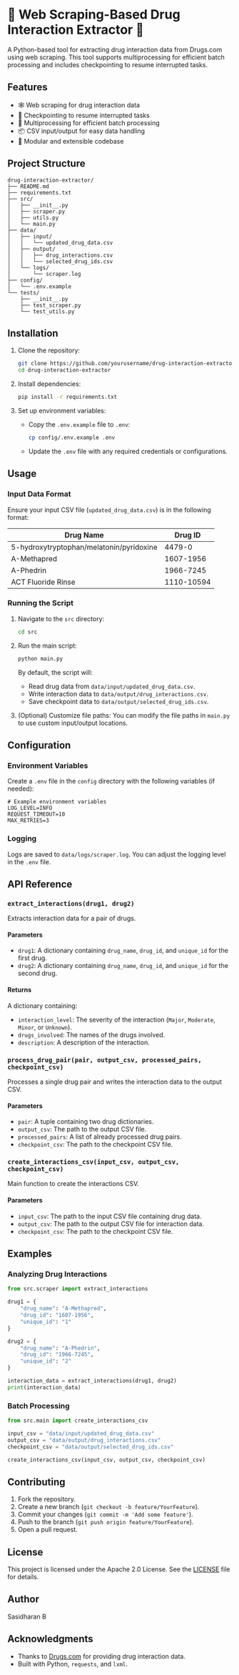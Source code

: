
# 🧪 Web Scraping-Based Drug Interaction Extractor 💊

A Python-based tool for extracting drug interaction data from Drugs.com using web scraping. This tool supports multiprocessing for efficient batch processing and includes checkpointing to resume interrupted tasks.

## Features

- 🕸️ Web scraping for drug interaction data
- 🔄 Checkpointing to resume interrupted tasks
- 🚀 Multiprocessing for efficient batch processing
- 📦 CSV input/output for easy data handling
- 🧩 Modular and extensible codebase

## Project Structure

```
drug-interaction-extractor/
├── README.md
├── requirements.txt
├── src/
│   ├── __init__.py
│   ├── scraper.py
│   ├── utils.py
│   └── main.py
├── data/
│   ├── input/
│   │   └── updated_drug_data.csv
│   ├── output/
│   │   ├── drug_interactions.csv
│   │   └── selected_drug_ids.csv
│   └── logs/
│       └── scraper.log
├── config/
│   └── .env.example
└── tests/
    ├── __init__.py
    ├── test_scraper.py
    └── test_utils.py
```

## Installation

1. Clone the repository:
   ```bash
   git clone https://github.com/yourusername/drug-interaction-extractor.git
   cd drug-interaction-extractor
   ```

2. Install dependencies:
   ```bash
   pip install -r requirements.txt
   ```

3. Set up environment variables:
   - Copy the `.env.example` file to `.env`:
     ```bash
     cp config/.env.example .env
     ```
   - Update the `.env` file with any required credentials or configurations.

## Usage

### Input Data Format

Ensure your input CSV file (`updated_drug_data.csv`) is in the following format:

| Drug Name                     | Drug ID       |
|-------------------------------|---------------|
| 5-hydroxytryptophan/melatonin/pyridoxine | 4479-0        |
| A-Methapred                   | 1607-1956     |
| A-Phedrin                     | 1966-7245     |
| ACT Fluoride Rinse            | 1110-10594    |

### Running the Script

1. Navigate to the `src` directory:
   ```bash
   cd src
   ```

2. Run the main script:
   ```bash
   python main.py
   ```

   By default, the script will:
   - Read drug data from `data/input/updated_drug_data.csv`.
   - Write interaction data to `data/output/drug_interactions.csv`.
   - Save checkpoint data to `data/output/selected_drug_ids.csv`.

3. (Optional) Customize file paths:
   You can modify the file paths in `main.py` to use custom input/output locations.

## Configuration

### Environment Variables

Create a `.env` file in the `config` directory with the following variables (if needed):

```
# Example environment variables
LOG_LEVEL=INFO
REQUEST_TIMEOUT=10
MAX_RETRIES=3
```

### Logging

Logs are saved to `data/logs/scraper.log`. You can adjust the logging level in the `.env` file.

## API Reference

### `extract_interactions(drug1, drug2)`

Extracts interaction data for a pair of drugs.

#### Parameters
- `drug1`: A dictionary containing `drug_name`, `drug_id`, and `unique_id` for the first drug.
- `drug2`: A dictionary containing `drug_name`, `drug_id`, and `unique_id` for the second drug.

#### Returns
A dictionary containing:
- `interaction_level`: The severity of the interaction (`Major`, `Moderate`, `Minor`, or `Unknown`).
- `drugs_involved`: The names of the drugs involved.
- `description`: A description of the interaction.

### `process_drug_pair(pair, output_csv, processed_pairs, checkpoint_csv)`

Processes a single drug pair and writes the interaction data to the output CSV.

#### Parameters
- `pair`: A tuple containing two drug dictionaries.
- `output_csv`: The path to the output CSV file.
- `processed_pairs`: A list of already processed drug pairs.
- `checkpoint_csv`: The path to the checkpoint CSV file.

### `create_interactions_csv(input_csv, output_csv, checkpoint_csv)`

Main function to create the interactions CSV.

#### Parameters
- `input_csv`: The path to the input CSV file containing drug data.
- `output_csv`: The path to the output CSV file for interaction data.
- `checkpoint_csv`: The path to the checkpoint CSV file.

## Examples

### Analyzing Drug Interactions

```python
from src.scraper import extract_interactions

drug1 = {
    "drug_name": "A-Methapred",
    "drug_id": "1607-1956",
    "unique_id": "1"
}

drug2 = {
    "drug_name": "A-Phedrin",
    "drug_id": "1966-7245",
    "unique_id": "2"
}

interaction_data = extract_interactions(drug1, drug2)
print(interaction_data)
```

### Batch Processing

```python
from src.main import create_interactions_csv

input_csv = "data/input/updated_drug_data.csv"
output_csv = "data/output/drug_interactions.csv"
checkpoint_csv = "data/output/selected_drug_ids.csv"

create_interactions_csv(input_csv, output_csv, checkpoint_csv)
```

## Contributing

1. Fork the repository.
2. Create a new branch (`git checkout -b feature/YourFeature`).
3. Commit your changes (`git commit -m 'Add some feature'`).
4. Push to the branch (`git push origin feature/YourFeature`).
5. Open a pull request.

## License

This project is licensed under the Apache 2.0 License. See the [LICENSE](LICENSE) file for details.

## Author

Sasidharan B

## Acknowledgments

- Thanks to [Drugs.com](https://www.drugs.com) for providing drug interaction data.
- Built with Python, `requests`, and `lxml`.
